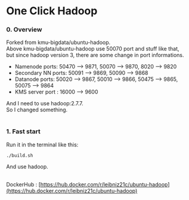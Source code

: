 # One Click Hadoop

### 0. Overview
Forked from kmu-bigdata/ubuntu-hadoop.<br>
Above kmu-bigdata/ubuntu-hadoop use 50070 port and stuff like that, <br>
but since hadoop version 3, there are some change in port informations. <br>
- Namenode ports: 50470 --> 9871, 50070 --> 9870, 8020 --> 9820
- Secondary NN ports: 50091 --> 9869, 50090 --> 9868
- Datanode ports: 50020 --> 9867, 50010 --> 9866, 50475 --> 9865, 50075 --> 9864
- KMS server port : 16000 --> 9600

And I need to use hadoop:2.7.7. <br>
So I changed something. <br>
<br>

### 1. Fast start
Run it in the terminal like this:
```
./build.sh
```
And use hadoop.<br><br>

DockerHub : [https://hub.docker.com/r/leibniz21c/ubuntu-hadoop](https://hub.docker.com/r/leibniz21c/ubuntu-hadoop)

